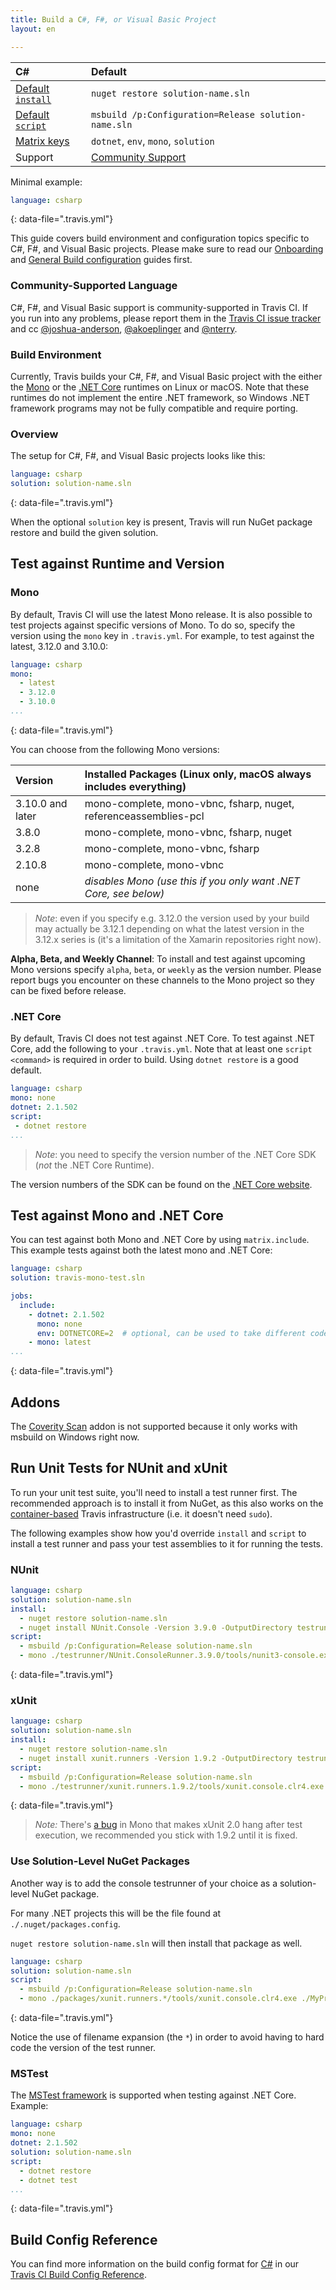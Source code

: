 ```yaml
---
title: Build a C#, F#, or Visual Basic Project
layout: en

---
```



<aside markdown="block" class="ataglance">

| C#                                          | Default                                              |
|:--------------------------------------------|:-----------------------------------------------------|
| [Default `install`](#dependency-management) | `nuget restore solution-name.sln`                    |
| [Default `script`](#default-build-script)   | `msbuild /p:Configuration=Release solution-name.sln` |
| [Matrix keys](#build-matrix)                | `dotnet`, `env`, `mono`, `solution`                  |
| Support                                     | [Community Support](https://travis-ci.community/c/languages/37-category) |

Minimal example:

```yaml
language: csharp
```
{: data-file=".travis.yml"}

</aside>

This guide covers build environment and configuration topics specific to C#, F#, and Visual Basic
projects. Please make sure to read our [Onboarding](/user/onboarding/)
and [General Build configuration](/user/customizing-the-build/) guides first.

### Community-Supported Language

C#, F#, and Visual Basic support is community-supported in Travis CI.
If you run into any problems, please report them in the [Travis CI issue tracker](https://github.com/travis-ci/travis-ci/issues/new)
and cc [@joshua-anderson](https://github.com/joshua-anderson), [@akoeplinger](https://github.com/akoeplinger) and [@nterry](https://github.com/nterry).

### Build Environment

Currently, Travis builds your C#, F#, and Visual Basic project with the either the [Mono](http://www.mono-project.com/) or the [.NET Core](https://github.com/dotnet/core) runtimes on Linux or macOS. Note that these runtimes do not implement the entire .NET framework, so Windows .NET framework programs may not be fully compatible and require porting.

### Overview

The setup for C#, F#, and Visual Basic projects looks like this:

```yaml
language: csharp
solution: solution-name.sln
```
{: data-file=".travis.yml"}

When the optional `solution` key is present, Travis will run NuGet package restore and build the given solution.

## Test against Runtime and Version 

### Mono

By default, Travis CI will use the latest Mono release. It is also possible to test projects against specific versions of Mono. To do so, specify the version using the `mono` key in `.travis.yml`. For example, to test against the latest, 3.12.0 and 3.10.0:

```yaml
language: csharp
mono:
  - latest
  - 3.12.0
  - 3.10.0
...
```
{: data-file=".travis.yml"}

You can choose from the following Mono versions:

| Version          | Installed Packages (Linux only, macOS always includes everything) |
|:-----------------|:------------------------------------------------------------------|
| 3.10.0 and later | mono-complete, mono-vbnc, fsharp, nuget, referenceassemblies-pcl  |
| 3.8.0            | mono-complete, mono-vbnc, fsharp, nuget                           |
| 3.2.8            | mono-complete, mono-vbnc, fsharp                                  |
| 2.10.8           | mono-complete, mono-vbnc                                          |
| none             | *disables Mono (use this if you only want .NET Core, see below)*  |

> *Note*: even if you specify e.g. 3.12.0 the version used by your build may actually be 3.12.1 depending on what the latest version in the 3.12.x series is (it's a limitation of the Xamarin repositories right now).

**Alpha, Beta, and Weekly Channel**: To install and test against upcoming Mono versions specify `alpha`, `beta`, or `weekly` as the version number. Please report bugs you encounter on these channels to the Mono project so they can be fixed before release.

### .NET Core

By default, Travis CI does not test against .NET Core. To test against .NET Core, add the following to your `.travis.yml`. Note that at least one `script` `<command>` is required in order to build. Using `dotnet restore` is a good default.

```yml
language: csharp
mono: none
dotnet: 2.1.502
script:
 - dotnet restore
...
```

> *Note*: you need to specify the version number of the .NET Core SDK (_not_ the .NET Core Runtime).

The version numbers of the SDK can be found on the [.NET Core website](https://dot.net/core).

## Test against Mono and .NET Core

You can test against both Mono and .NET Core by using `matrix.include`. This example tests against both the latest mono and .NET Core:

```yaml
language: csharp
solution: travis-mono-test.sln

jobs:
  include:
    - dotnet: 2.1.502
      mono: none
      env: DOTNETCORE=2  # optional, can be used to take different code paths in your script
    - mono: latest
...
```
{: data-file=".travis.yml"}

## Addons

The [Coverity Scan](/user/coverity-scan/) addon is not supported because it only works with msbuild on Windows right now.

## Run Unit Tests for NUnit and xUnit

To run your unit test suite, you'll need to install a test runner first. The recommended approach is to install it from NuGet, as this also works on the [container-based](/user/workers/container-based-infrastructure/) Travis infrastructure (i.e. it doesn't need `sudo`).

The following examples show how you'd override `install` and `script` to install a test runner and pass your test assemblies to it for running the tests.

### NUnit

```yaml
language: csharp
solution: solution-name.sln
install:
  - nuget restore solution-name.sln
  - nuget install NUnit.Console -Version 3.9.0 -OutputDirectory testrunner
script:
  - msbuild /p:Configuration=Release solution-name.sln
  - mono ./testrunner/NUnit.ConsoleRunner.3.9.0/tools/nunit3-console.exe ./MyProject.Tests/bin/Release/MyProject.Tests.dll
```
{: data-file=".travis.yml"}

### xUnit

```yaml
language: csharp
solution: solution-name.sln
install:
  - nuget restore solution-name.sln
  - nuget install xunit.runners -Version 1.9.2 -OutputDirectory testrunner
script:
  - msbuild /p:Configuration=Release solution-name.sln
  - mono ./testrunner/xunit.runners.1.9.2/tools/xunit.console.clr4.exe ./MyProject.Tests/bin/Release/MyProject.Tests.dll
```
{: data-file=".travis.yml"}

> *Note:* There's [a bug](https://github.com/mono/mono/pull/1654) in Mono that makes xUnit 2.0 hang after test execution, we recommended you stick with 1.9.2 until it is fixed.

### Use Solution-Level NuGet Packages

Another way is to add the console testrunner of your choice as a solution-level NuGet package.

For many .NET projects this will be the file found at `./.nuget/packages.config`.

`nuget restore solution-name.sln` will then install that package as well.

```yaml
language: csharp
solution: solution-name.sln
script:
  - msbuild /p:Configuration=Release solution-name.sln
  - mono ./packages/xunit.runners.*/tools/xunit.console.clr4.exe ./MyProject.Tests/bin/Release/MyProject.Tests.dll
```
{: data-file=".travis.yml"}

Notice the use of filename expansion (the `*`) in order to avoid having to hard code the version of the test runner.

### MSTest

The [MSTest framework](https://www.nuget.org/packages/MSTest.TestFramework/) is supported when testing against .NET Core. Example:

```yaml
language: csharp
mono: none
dotnet: 2.1.502
solution: solution-name.sln
script:
  - dotnet restore
  - dotnet test
...
```
{: data-file=".travis.yml"}

## Build Config Reference

You can find more information on the build config format for [C#](https://config.travis-ci.com/ref/language/csharp) in our [Travis CI Build Config Reference](https://config.travis-ci.com/).
